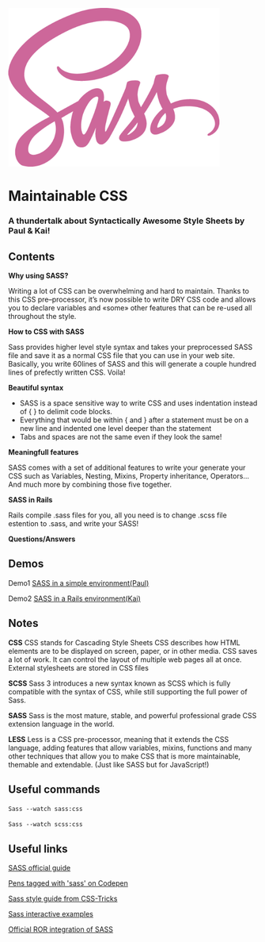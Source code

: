 ![Image of Yaktocat](https://github.com/gastongouron/SASS-thunder-talk/blob/master/images/sass.png)

# Maintainable CSS

### A thundertalk about Syntactically Awesome Style Sheets by Paul & Kai!

## Contents

**Why using SASS?**

Writing a lot of CSS can be overwhelming and hard to maintain. Thanks to this CSS pre–processor, it’s now possible to write DRY CSS code and allows you to declare variables and «some» other features that can be re-used all throughout the style.

**How to CSS with SASS**

Sass provides higher level style syntax and takes your preprocessed SASS file and save it as a normal CSS file that you can use in your web site. Basically, you write 60lines of SASS and this will generate a couple hundred lines of prefectly written CSS. Voila!

**Beautiful syntax**

* SASS is a space sensitive way to write CSS and uses indentation instead of { } to delimit code blocks.
* Everything that would be within { and } after a statement must be on a new line and indented one level deeper than the statement
* Tabs and spaces are not the same even if they look the same!

**Meaningfull features**

SASS comes with a set of additional features to write your generate your CSS  such as Variables,
Nesting, Mixins, Property inheritance, Operators... And much more by combining those five together.

**SASS in Rails**

Rails compile .sass files for you, all you need is to change .scss file estention to .sass, and write your SASS!

**Questions/Answers**


## Demos

Demo1 [SASS in a simple environment(Paul)](https://github.com/gastongouron/SASS-thunder-talk/tree/master/demo%20paul)

Demo2 [SASS in a Rails environment(Kai)](https://github.com/gastongouron/SASS-thunder-talk/tree/master/demo%20kai)

## Notes

**CSS** CSS stands for Cascading Style Sheets
CSS describes how HTML elements are to be displayed on screen, paper, or in other media. CSS saves a lot of work. It can control the layout of multiple web pages all at once. External stylesheets are stored in CSS files

**SCSS** Sass 3 introduces a new syntax known as SCSS which is fully compatible with the syntax of CSS, while still supporting the full power of Sass.

**SASS** Sass is the most mature, stable, and powerful professional grade CSS extension language in the world.

**LESS** Less is a CSS pre-processor, meaning that it extends the CSS language, adding features that allow variables, mixins, functions and many other techniques that allow you to make CSS that is more maintainable, themable and extendable. (Just like SASS but for JavaScript!)


## Useful commands

`Sass --watch sass:css`

`Sass --watch scss:css`

## Useful links

 [SASS official guide](http://sass-lang.com/guide)

 [Pens tagged with 'sass' on Codepen](http://codepen.io/tag/sass/)

 [Sass style guide from CSS-Tricks](https://css-tricks.com/sass-style-guide/)

 [Sass interactive examples](https://scotch.io/tutorials/getting-started-with-sass)

 [Official ROR integration of SASS](https://github.com/rails/sass-rails)
